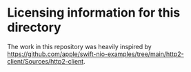 #  Licensing information for this directory

The work in this repository was heavily inspired by https://github.com/apple/swift-nio-examples/tree/main/http2-client/Sources/http2-client. 

